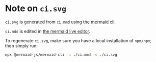 # Note on `ci.svg`

`ci.svg` is generated from `ci.mmd` using [the mermaid cli](https://github.com/mermaid-js/mermaid-cli).

`ci.mdd` is edited in [the mermaid live editor](https://mermaid.live/edit).

To regenerate `ci.svg`, make sure you have a local installation of `npm/npx`; then simply run:

```sh
npx @mermaid-js/mermaid-cli -i ./ci.mmd -o ./ci.svg
```